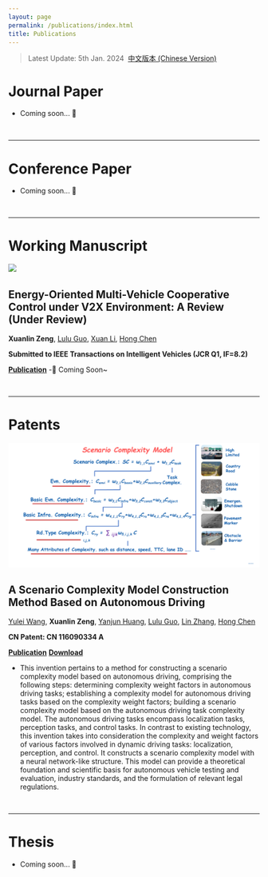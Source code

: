 ```yaml
---
layout: page
permalink: /publications/index.html
title: Publications
---
```


> Latest Update: 5th Jan. 2024&nbsp;  [中文版本 (Chinese Version)](https://xuanlinzeng.github.io/file/publications-zh/)

# Journal Paper

- Coming soon... 🚀

<br>

---

# Conference Paper

- Coming soon... 🚀

<br>

---

# Working Manuscript

<div>
<img src="/images/EnergyMultiReview.jpg">
</div>

## Energy-Oriented Multi-Vehicle Cooperative Control under V2X Environment: A Review (Under Review)

**Xuanlin Zeng**, [Lulu Guo](https://scholar.google.com/citations?user=0sUbiwQAAAAJ), [Xuan Li](https://scholar.google.com/citations?user=AYozSzMAAAAJ), [Hong Chen](https://scholar.google.com/citations?user=n_eA148AAAAJ)

**Submitted to IEEE Transactions on Intelligent Vehicles (JCR Q1, IF=8.2)**

[**Publication**](XXXXX)
-🚀 Coming Soon~

<!-- Leveraging vehicle-to-everything (V2X) communication, multi-vehicle cooperative control shows promising potential for enhancing traffic efficiency and energy saving. However, current research primarily focuses on single-vehicle or simplistic platoon control, limiting the scope to addressing diverse single-lane platoons, intricate multi-lane cooperation mechanisms, homogeneous or heterogeneous systems, and advanced energy-efficient control algorithms. To promote the application of multi-vehicle cooperative energy-efficient control in intelligent transportation systems, this paper presents a comprehensive review of the recent progress and challenges. Existing literature is categorized by scenario variations into the platoon level and the traffic level studies. Furthermore, distinctions between homogeneous and heterogeneous multi-vehicle systems are discussed. Moreover, algorithms based on models and learning are elaborately introduced and analyzed. Finally, this paper presents discussions and outlines prospective future directions to guide readers.
-->


<br>

---

# Patents

<div>
<img src="/images/ScenarioComplexityModel.jpg">
</div>

## A Scenario Complexity Model Construction Method Based on Autonomous Driving

[Yulei Wang](https://ieeexplore.ieee.org/author/37085365131), **Xuanlin Zeng**, [Yanjun Huang](https://scholar.google.com/citations?user=r_XUM78AAAAJ), [Lulu Guo](https://scholar.google.com/citations?user=0sUbiwQAAAAJ), [Lin Zhang](https://ieeexplore.ieee.org/author/37538577800), [Hong Chen](https://scholar.google.com/citations?user=n_eA148AAAAJ)

**CN Patent: CN 116090334 A**

[**Publication**](https://kns.cnki.net/kcms2/article/abstract?v=j6HAoO1nZAzkvm6MpJHoWmBDJ2BW2KtBnB4STXfe_pNEoLN8cD9-fMOJLH8TqeJSLwUrGghTFGW5L50LZTymV3kXgDyNFd3nOzU7gYlERTO8Qx1wBLHFGcJdO261w1A_DlevaQ671cg=&uniplatform=NZKPT&language=CHS) [**Download**](https://xuanlinzeng.github.io/publication/Patent_ScenarioComplexityModel.pdf)
- This invention pertains to a method for constructing a scenario complexity model based on autonomous driving, comprising the following steps: determining complexity weight factors in autonomous driving tasks; establishing a complexity model for autonomous driving tasks based on the complexity weight factors; building a scenario complexity model based on the autonomous driving task complexity model. The autonomous driving tasks encompass localization tasks, perception tasks, and control tasks. In contrast to existing technology, this invention takes into consideration the complexity and weight factors of various factors involved in dynamic driving tasks: localization, perception, and control. It constructs a scenario complexity model with a neural network-like structure. This model can provide a theoretical foundation and scientific basis for autonomous vehicle testing and evaluation, industry standards, and the formulation of relevant legal regulations.

<br>

---

# Thesis
- Coming soon... 🚀


<br>
